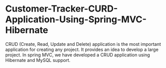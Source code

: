 # Customer-Tracker-CURD-Application-Using-Spring-MVC-Hibernate
CRUD (Create, Read, Update and Delete) application is the most important application for creating any project. It provides an idea to develop a large project. In spring MVC, we have developed a CRUD application using Hibernate and MySQL support.
